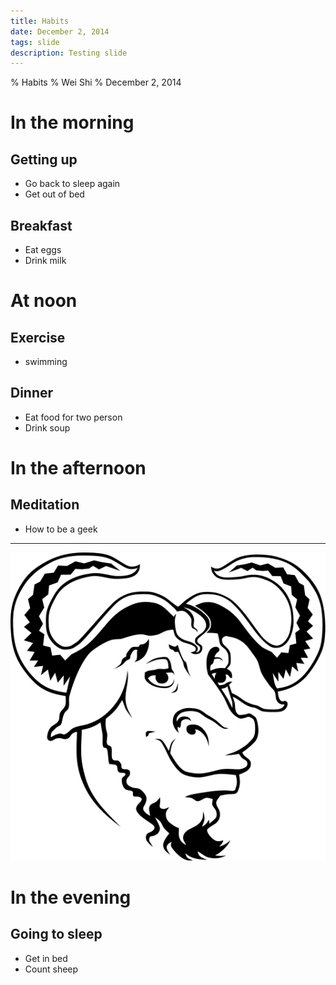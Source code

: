 ```yaml
---
title: Habits
date: December 2, 2014
tags: slide
description: Testing slide
---
```


% Habits
% Wei Shi
% December 2, 2014

# In the morning

## Getting up

- Go back to sleep again
- Get out of bed

## Breakfast

- Eat eggs
- Drink milk

# At noon

## Exercise

- swimming

## Dinner

- Eat food for two person
- Drink soup

# In the afternoon

## Meditation

- How to be a geek

------------------

![picture of GNU](/images/GNU_white.jpg)

# In the evening

## Going to sleep

- Get in bed
- Count sheep
